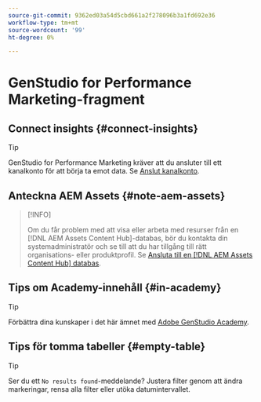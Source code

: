 ```yaml
---
source-git-commit: 9362ed03a54d5cbd661a2f278096b3a1fd692e36
workflow-type: tm+mt
source-wordcount: '99'
ht-degree: 0%

---
```

# GenStudio for Performance Marketing-fragment

## Connect insights {#connect-insights}

>[!TIP]
>
>GenStudio for Performance Marketing kräver att du ansluter till ett kanalkonto för att börja ta emot data. Se [Anslut kanalkonto](/help/user-guide/connectors/connect-channel.md).

## Anteckna AEM Assets {#note-aem-assets}

>[!INFO]
>
>Om du får problem med att visa eller arbeta med resurser från en [!DNL AEM Assets Content Hub]-databas, bör du kontakta din systemadministratör och se till att du har tillgång till rätt organisations- eller produktprofil. Se [Ansluta till en [!DNL AEM Assets Content Hub] databas](/help/user-guide/content/connect-aem-repo.md).

## Tips om Academy-innehåll {#in-academy}

>[!TIP]
>
>Förbättra dina kunskaper i det här ämnet med [Adobe GenStudio Academy](https://learningmanager.adobe.com/genstudioacademy).

## Tips för tomma tabeller {#empty-table}

>[!TIP]
>
>Ser du ett `No results found`-meddelande? Justera filter genom att ändra markeringar, rensa alla filter eller utöka datumintervallet.
